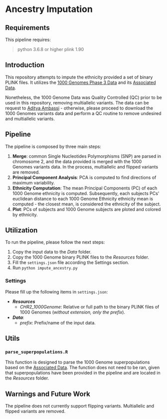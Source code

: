 # Ancestry Imputation

## Requirements
This pipeline requires: 
> python 3.6.8 or higher
> plink 1.90 

## Introduction 
This repository attempts to impute the ethnicity provided a set of binary PLINK files. It utilizes the [1000 Genomes Phase 3 Data](https://www.internationalgenome.org/data) and its [Associated Data](ftp://ftp.1000genomes.ebi.ac.uk/vol1/ftp/phase3). 

Nonetheless, the 1000 Genome Data was Quality Controlled (QC) prior to be used in this repository, removing multiallelic variants. The data can be request to [Aditya Ambassi](https://github.com/adiamb) - otherwise, please proceed to download the 1000 Genomes variants data and perform a QC routine to remove undesired and multiallelic variants.

## Pipeline

The pipeline is composed by three main steps:
1. **Merge**: common Single Nucleotides Polymorphisms (SNP) are parsed in chromosome 2, and the data provided is merged with the 1000 Genomes variants data. In the process, multiallelic and flipped variants are removed. 
2. **Principal Component Analysis**: PCA is computed to find directions of maximum variability.
3. **Ethnicity Computation**: The mean Principal Components (PC) of each 1000 Genome ethnicity is computed. Subsequently, each subjects PCs' euclidean distance to each 1000 Genome Ethnicity ethnicity mean is computed - the closest mean, is considered the ethnicity of the subject.
4. **Plot**: PCs of subjects and 1000 Genome subjects are ploted and colored by ethnicity.

## Utilization

To run the pipeline, please follow the next steps:
1. Copy the input data to the *Data* folder.
2. Copy the 1000 Genome binary PLINK files to the *Resources* folder.
3. Fill the `settings.json` file according the Settings section.
4. Run `python impute_ancestry.py`

### Settings
Please fill up the following items in `settings.json`:
* ***Resources***
  * *CHR2_1000Genome*: Relative or full path to the binary PLINK files of 1000 Genomes (*without extension, only the prefix*).
* ***Data***:
  * *prefix*: Prefix/name of the input data.

## Utils

### `parse_superpopulations.R`

This function is designed to parse the 1000 Genome superpopulations based on the  [Associated Data](ftp://ftp.1000genomes.ebi.ac.uk/vol1/ftp/phase3). The function does not need to be ran, given that superpopulations have been provided in the pipeline and are located in the *Resources* folder. 

## Warnings and Future Work 

The pipeline does not currently support flipping variants. Multiallelic and flipped variants are removed.
